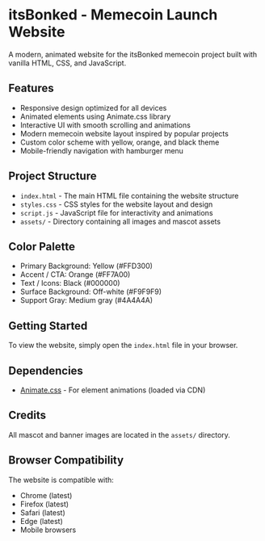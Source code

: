 # itsBonked - Memecoin Launch Website

A modern, animated website for the itsBonked memecoin project built with vanilla HTML, CSS, and JavaScript.

## Features

- Responsive design optimized for all devices
- Animated elements using Animate.css library
- Interactive UI with smooth scrolling and animations
- Modern memecoin website layout inspired by popular projects
- Custom color scheme with yellow, orange, and black theme
- Mobile-friendly navigation with hamburger menu

## Project Structure

- `index.html` - The main HTML file containing the website structure
- `styles.css` - CSS styles for the website layout and design
- `script.js` - JavaScript file for interactivity and animations
- `assets/` - Directory containing all images and mascot assets

## Color Palette

- Primary Background: Yellow (#FFD300)
- Accent / CTA: Orange (#FF7A00)
- Text / Icons: Black (#000000)
- Surface Background: Off-white (#F9F9F9)
- Support Gray: Medium gray (#4A4A4A)

## Getting Started

To view the website, simply open the `index.html` file in your browser.

## Dependencies

- [Animate.css](https://animate.style/) - For element animations (loaded via CDN)

## Credits

All mascot and banner images are located in the `assets/` directory.

## Browser Compatibility

The website is compatible with:
- Chrome (latest)
- Firefox (latest)
- Safari (latest)
- Edge (latest)
- Mobile browsers 